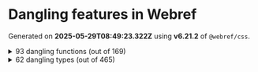 # Dangling features in Webref

Generated on **2025-05-29T08:49:23.322Z** using **v6.21.2** of `@webref/css`.


<details>
<summary>93 dangling functions (out of 169)</summary>

- [`-webkit-image-set()`](https://drafts.csswg.org/css-images-4/#funcdef--webkit-image-set)
- [`abs()`](https://drafts.csswg.org/css-values-4/#funcdef-abs)
- [`acos()`](https://drafts.csswg.org/css-values-4/#funcdef-acos)
- [`asin()`](https://drafts.csswg.org/css-values-4/#funcdef-asin)
- [`atan()`](https://drafts.csswg.org/css-values-4/#funcdef-atan)
- [`atan2()`](https://drafts.csswg.org/css-values-4/#funcdef-atan2)
- [`calc-mix()`](https://drafts.csswg.org/css-values-5/#funcdef-calc-mix)
- [`calc()`](https://drafts.csswg.org/css-values-4/#funcdef-calc)
- [`circle()`](https://drafts.csswg.org/css-shapes-1/#funcdef-basic-shape-circle) for `<basic-shape>`
- [`clamp()`](https://drafts.csswg.org/css-values-4/#funcdef-clamp)
- [`color-layers()`](https://drafts.csswg.org/css-color-6/#funcdef-color-layers)
- [`control-value()`](https://drafts.csswg.org/css-forms-1/#funcdef-control-value)
- [`cos()`](https://drafts.csswg.org/css-values-4/#funcdef-cos)
- [`crossorigin()`](https://drafts.csswg.org/css-values-5/#funcdef-request-url-modifier-crossorigin) for `<request-url-modifier>`
- [`ellipse()`](https://drafts.csswg.org/css-shapes-1/#funcdef-basic-shape-ellipse) for `<basic-shape>`
- [`env()`](https://drafts.csswg.org/css-env-1/#funcdef-env)
- [`exp()`](https://drafts.csswg.org/css-values-4/#funcdef-exp)
- [`filter()`](https://drafts.fxtf.org/filter-effects-1/#funcdef-filter)
- [`first-valid()`](https://drafts.csswg.org/css-values-5/#funcdef-first-valid)
- [`fit-content()`](https://drafts.csswg.org/css-grid-2/#funcdef-grid-template-columns-fit-content) for `grid-template-columns`
- [`fit-content()`](https://drafts.csswg.org/css-grid-2/#funcdef-grid-template-columns-fit-content) for `grid-template-rows`
- [`fit-content()`](https://drafts.csswg.org/css-sizing-3/#funcdef-width-fit-content) for `width`
- [`fit-content()`](https://drafts.csswg.org/css-sizing-3/#funcdef-width-fit-content) for `height`
- [`fit-content()`](https://drafts.csswg.org/css-sizing-3/#funcdef-width-fit-content) for `min-width`
- [`fit-content()`](https://drafts.csswg.org/css-sizing-3/#funcdef-width-fit-content) for `min-height`
- [`fit-content()`](https://drafts.csswg.org/css-sizing-3/#funcdef-width-fit-content) for `max-width`
- [`fit-content()`](https://drafts.csswg.org/css-sizing-3/#funcdef-width-fit-content) for `max-height`
- [`hdr-color()`](https://drafts.csswg.org/css-color-hdr-1/#funcdef-hdr-color)
- [`hypot()`](https://drafts.csswg.org/css-values-4/#funcdef-hypot)
- [`ident()`](https://drafts.csswg.org/css-values-5/#funcdef-ident)
- [`if()`](https://drafts.csswg.org/css-values-5/#funcdef-if)
- [`inherit()`](https://drafts.csswg.org/css-values-5/#funcdef-inherit)
- [`integrity()`](https://drafts.csswg.org/css-values-5/#funcdef-request-url-modifier-integrity) for `<request-url-modifier>`
- [`log()`](https://drafts.csswg.org/css-values-4/#funcdef-log)
- [`matrix()`](https://drafts.csswg.org/css-transforms-1/#funcdef-transform-matrix) for `transform`
- [`matrix3d()`](https://drafts.csswg.org/css-transforms-2/#funcdef-matrix3d)
- [`max()`](https://drafts.csswg.org/css-values-4/#funcdef-max)
- [`media()`](https://drafts.csswg.org/css-conditional-5/#funcdef-media)
- [`min()`](https://drafts.csswg.org/css-values-4/#funcdef-min)
- [`minmax()`](https://drafts.csswg.org/css-grid-2/#funcdef-grid-template-columns-minmax) for `grid-template-columns`
- [`minmax()`](https://drafts.csswg.org/css-grid-2/#funcdef-grid-template-columns-minmax) for `grid-template-rows`
- [`mod()`](https://drafts.csswg.org/css-values-4/#funcdef-mod)
- [`paint()`](https://drafts.css-houdini.org/css-paint-api-1/#funcdef-paint)
- [`path()`](https://drafts.csswg.org/css-shapes-1/#funcdef-basic-shape-path) for `<basic-shape>`
- [`perspective()`](https://drafts.csswg.org/css-transforms-2/#funcdef-perspective)
- [`polygon()`](https://drafts.csswg.org/css-shapes-1/#funcdef-basic-shape-polygon) for `<basic-shape>`
- [`pow()`](https://drafts.csswg.org/css-values-4/#funcdef-pow)
- [`progress()`](https://drafts.csswg.org/css-values-5/#funcdef-progress)
- [`random-item()`](https://drafts.csswg.org/css-values-5/#funcdef-random-item)
- [`random()`](https://drafts.csswg.org/css-values-5/#funcdef-random)
- [`referrerpolicy()`](https://drafts.csswg.org/css-values-5/#funcdef-request-url-modifier-referrerpolicy) for `<request-url-modifier>`
- [`rem()`](https://drafts.csswg.org/css-values-4/#funcdef-rem)
- [`repeat()`](https://drafts.csswg.org/css-gaps-1/#funcdef-repeat-line-color-repeat) for `<repeat-line-color>`
- [`repeat()`](https://drafts.csswg.org/css-gaps-1/#funcdef-repeat-line-color-repeat) for `<auto-repeat-line-color>`
- [`repeat()`](https://drafts.csswg.org/css-gaps-1/#funcdef-repeat-line-color-repeat) for `<repeat-line-style>`
- [`repeat()`](https://drafts.csswg.org/css-gaps-1/#funcdef-repeat-line-color-repeat) for `<auto-repeat-line-style>`
- [`repeat()`](https://drafts.csswg.org/css-gaps-1/#funcdef-repeat-line-color-repeat) for `<repeat-line-width>`
- [`repeat()`](https://drafts.csswg.org/css-gaps-1/#funcdef-repeat-line-color-repeat) for `<auto-repeat-line-width>`
- [`repeat()`](https://drafts.csswg.org/css-grid-2/#funcdef-track-repeat-repeat) for `<track-repeat>`
- [`repeat()`](https://drafts.csswg.org/css-grid-2/#funcdef-track-repeat-repeat) for `<auto-repeat>`
- [`repeat()`](https://drafts.csswg.org/css-grid-2/#funcdef-track-repeat-repeat) for `<fixed-repeat>`
- [`rotate3d()`](https://drafts.csswg.org/css-transforms-2/#funcdef-rotate3d)
- [`rotateX()`](https://drafts.csswg.org/css-transforms-2/#funcdef-rotatex)
- [`rotateY()`](https://drafts.csswg.org/css-transforms-2/#funcdef-rotatey)
- [`rotateZ()`](https://drafts.csswg.org/css-transforms-2/#funcdef-rotatez)
- [`round()`](https://drafts.csswg.org/css-values-4/#funcdef-round)
- [`scale3d()`](https://drafts.csswg.org/css-transforms-2/#funcdef-scale3d)
- [`scaleX()`](https://drafts.csswg.org/css-transforms-2/#funcdef-scalex)
- [`scaleX()`](https://drafts.csswg.org/css-transforms-1/#funcdef-transform-scalex) for `transform`
- [`scaleY()`](https://drafts.csswg.org/css-transforms-2/#funcdef-scaley)
- [`scaleY()`](https://drafts.csswg.org/css-transforms-1/#funcdef-transform-scaley) for `transform`
- [`scaleZ()`](https://drafts.csswg.org/css-transforms-2/#funcdef-scalez)
- [`shape()`](https://drafts.csswg.org/css-shapes-2/#funcdef-shape)
- [`sibling-count()`](https://drafts.csswg.org/css-values-5/#funcdef-sibling-count)
- [`sibling-index()`](https://drafts.csswg.org/css-values-5/#funcdef-sibling-index)
- [`sign()`](https://drafts.csswg.org/css-values-4/#funcdef-sign)
- [`sin()`](https://drafts.csswg.org/css-values-4/#funcdef-sin)
- [`skew()`](https://drafts.csswg.org/css-transforms-1/#funcdef-transform-skew) for `transform`
- [`skewX()`](https://drafts.csswg.org/css-transforms-1/#funcdef-transform-skewx) for `transform`
- [`skewY()`](https://drafts.csswg.org/css-transforms-1/#funcdef-transform-skewy) for `transform`
- [`sqrt()`](https://drafts.csswg.org/css-values-4/#funcdef-sqrt)
- [`superellipse()`](https://drafts.csswg.org/css-borders-4/#funcdef-superellipse)
- [`supports()`](https://drafts.csswg.org/css-conditional-5/#funcdef-supports)
- [`tan()`](https://drafts.csswg.org/css-values-4/#funcdef-tan)
- [`toggle()`](https://drafts.csswg.org/css-values-5/#funcdef-toggle)
- [`transform-mix()`](https://drafts.csswg.org/css-values-5/#funcdef-transform-mix)
- [`translate()`](https://drafts.csswg.org/css-transforms-1/#funcdef-transform-translate) for `transform`
- [`translate3d()`](https://drafts.csswg.org/css-transforms-2/#funcdef-translate3d)
- [`translateX()`](https://drafts.csswg.org/css-transforms-1/#funcdef-transform-translatex) for `transform`
- [`translateY()`](https://drafts.csswg.org/css-transforms-1/#funcdef-transform-translatey) for `transform`
- [`translateZ()`](https://drafts.csswg.org/css-transforms-2/#funcdef-translatez)
- [`var()`](https://drafts.csswg.org/css-variables-2/#funcdef-var)
- [`wcag2()`](https://drafts.csswg.org/css-color-6/#funcdef-contrast-color-wcag2) for `contrast-color()`
</details>


<details>
<summary>62 dangling types (out of 465)</summary>

- [`<(-token>`](https://drafts.csswg.org/css-syntax-3/#tokendef-open-paren)
- [`<)-token>`](https://drafts.csswg.org/css-syntax-3/#tokendef-close-paren)
- [`<[-token>`](https://drafts.csswg.org/css-syntax-3/#tokendef-open-square)
- [`<]-token>`](https://drafts.csswg.org/css-syntax-3/#tokendef-close-square)
- [`<{-token>`](https://drafts.csswg.org/css-syntax-3/#tokendef-open-curly)
- [`<}-token>`](https://drafts.csswg.org/css-syntax-3/#tokendef-close-curly)
- [`<an+b>`](https://drafts.csswg.org/css-syntax-3/#anb-production)
- [`<at-keyword-token>`](https://drafts.csswg.org/css-syntax-3/#typedef-at-keyword-token)
- [`<at-rule-list>`](https://drafts.csswg.org/css-syntax-3/#typedef-at-rule-list)
- [`<attr-args>`](https://drafts.csswg.org/css-values-5/#typedef-attr-args)
- [`<bad-string-token>`](https://drafts.csswg.org/css-syntax-3/#typedef-bad-string-token)
- [`<bad-url-token>`](https://drafts.csswg.org/css-syntax-3/#typedef-bad-url-token)
- [`<boolean-expr>`](https://drafts.csswg.org/css-values-5/#typedef-boolean-expr)
- [`<border-style>`](https://drafts.csswg.org/css2/#value-def-border-style)
- [`<border-width>`](https://drafts.csswg.org/css2/#value-def-border-width)
- [`<box>`](https://drafts.csswg.org/css-box-4/#typedef-box)
- [`<CDC-token>`](https://drafts.csswg.org/css-syntax-3/#typedef-cdc-token)
- [`<CDO-token>`](https://drafts.csswg.org/css-syntax-3/#typedef-cdo-token)
- [`<colon-token>`](https://drafts.csswg.org/css-syntax-3/#typedef-colon-token)
- [`<color-space>`](https://drafts.csswg.org/css-color-5/#typedef-color-space)
- [`<color-stop>`](https://drafts.csswg.org/css-images-4/#typedef-color-stop)
- [`<comma-token>`](https://drafts.csswg.org/css-syntax-3/#typedef-comma-token)
- [`<complex-real-selector-list>`](https://drafts.csswg.org/selectors-4/#typedef-complex-real-selector-list)
- [`<composite-mode>`](https://drafts.fxtf.org/compositing-2/#compositemode)
- [`<compound-selector-list>`](https://drafts.csswg.org/selectors-4/#typedef-compound-selector-list)
- [`<dasharray>`](https://svgwg.org/svg2-draft/painting.html#DataTypeDasharray)
- [`<dashed-function>`](https://drafts.csswg.org/css-mixins-1/#typedef-dashed-function)
- [`<declaration-rule-list>`](https://drafts.csswg.org/css-syntax-3/#typedef-declaration-rule-list)
- [`<delim-token>`](https://drafts.csswg.org/css-syntax-3/#typedef-delim-token)
- [`<deprecated-color>`](https://drafts.csswg.org/css-color-4/#typedef-deprecated-color)
- [`<dimension-token>`](https://drafts.csswg.org/css-syntax-3/#typedef-dimension-token)
- [`<eof-token>`](https://drafts.csswg.org/css-syntax-3/#typedef-eof-token)
- [`<font-src>`](https://drafts.csswg.org/css-fonts-4/#typedef-font-src)
- [`<forgiving-selector-list>`](https://drafts.csswg.org/selectors-4/#typedef-forgiving-selector-list)
- [`<frequency-percentage>`](https://drafts.csswg.org/css-values-4/#typedef-frequency-percentage)
- [`<identifier>`](https://drafts.csswg.org/css2/#value-def-identifier)
- [`<if-args>`](https://drafts.csswg.org/css-values-5/#typedef-if-args)
- [`<inherit-args>`](https://drafts.csswg.org/css-values-5/#typedef-inherit-args)
- [`<keyframe-block>`](https://drafts.csswg.org/css-animations-1/#typedef-keyframe-block)
- [`<layout-box>`](https://drafts.csswg.org/css-box-4/#typedef-layout-box)
- [`<margin-width>`](https://drafts.csswg.org/css2/#value-def-margin-width)
- [`<media-query>`](https://drafts.csswg.org/mediaqueries-5/#typedef-media-query)
- [`<mq-boolean>`](https://drafts.csswg.org/mediaqueries-4/#typedef-mq-boolean)
- [`<number-optional-number>`](https://drafts.fxtf.org/filter-effects-1/#typedef-number-optional-number)
- [`<number-token>`](https://drafts.csswg.org/css-syntax-3/#typedef-number-token)
- [`<padding-width>`](https://drafts.csswg.org/css2/#value-def-padding-width)
- [`<points>`](https://svgwg.org/svg2-draft/shapes.html#DataTypePoints)
- [`<pt-name-and-class-selector>`](https://drafts.csswg.org/css-view-transitions-2/#typedef-pt-name-and-class-selector)
- [`<quirky-color>`](https://drafts.csswg.org/css-color-4/#typedef-quirky-color)
- [`<quirky-length>`](https://drafts.csswg.org/css-values-4/#typedef-quirky-length)
- [`<random-item-args>`](https://drafts.csswg.org/css-values-5/#typedef-random-item-args)
- [`<relative-real-selector-list>`](https://drafts.csswg.org/selectors-4/#typedef-relative-real-selector-list)
- [`<relative-selector-list>`](https://drafts.csswg.org/selectors-4/#typedef-relative-selector-list)
- [`<request-url-modifier>`](https://drafts.csswg.org/css-values-5/#typedef-request-url-modifier)
- [`<semicolon-token>`](https://drafts.csswg.org/css-syntax-3/#typedef-semicolon-token)
- [`<shape>`](https://drafts.csswg.org/css2/#value-def-shape)
- [`<simple-selector-list>`](https://drafts.csswg.org/selectors-4/#typedef-simple-selector-list)
- [`<source-size-list>`](https://html.spec.whatwg.org/multipage/images.html#source-size-list)
- [`<time-percentage>`](https://drafts.csswg.org/css-values-4/#typedef-time-percentage)
- [`<var-args>`](https://drafts.csswg.org/css-variables-2/#typedef-var-args)
- [`<whitespace-token>`](https://drafts.csswg.org/css-syntax-3/#typedef-whitespace-token)
- [`<xyz-space>`](https://drafts.csswg.org/css-color-4/#typedef-xyz-space)
</details>

